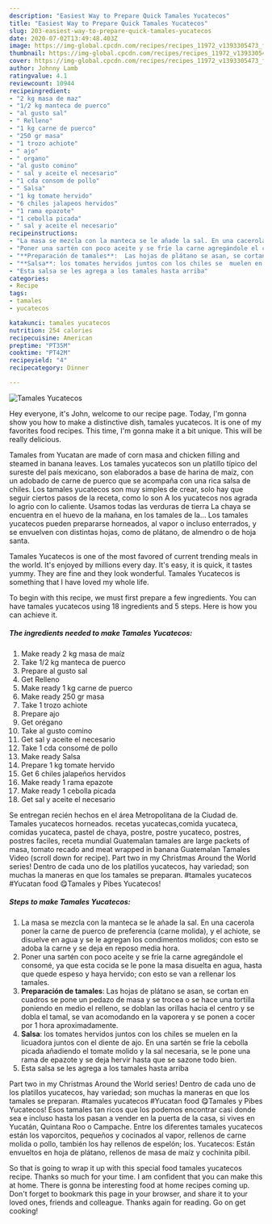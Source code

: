 ```yaml
---
description: "Easiest Way to Prepare Quick Tamales Yucatecos"
title: "Easiest Way to Prepare Quick Tamales Yucatecos"
slug: 203-easiest-way-to-prepare-quick-tamales-yucatecos
date: 2020-07-02T13:49:48.403Z
image: https://img-global.cpcdn.com/recipes/recipes_11972_v1393305473_foto_foto_00004013/751x532cq70/tamales-yucatecos-foto-principal.jpg
thumbnail: https://img-global.cpcdn.com/recipes/recipes_11972_v1393305473_foto_foto_00004013/751x532cq70/tamales-yucatecos-foto-principal.jpg
cover: https://img-global.cpcdn.com/recipes/recipes_11972_v1393305473_foto_foto_00004013/751x532cq70/tamales-yucatecos-foto-principal.jpg
author: Johnny Lamb
ratingvalue: 4.1
reviewcount: 10944
recipeingredient:
- "2 kg masa de maz"
- "1/2 kg manteca de puerco"
- "al gusto sal"
- " Relleno"
- "1 kg carne de puerco"
- "250 gr masa"
- "1 trozo achiote"
- " ajo"
- " organo"
- "al gusto comino"
- " sal y aceite el necesario"
- "1 cda consom de pollo"
- " Salsa"
- "1 kg tomate hervido"
- "6 chiles jalapeos hervidos"
- "1 rama epazote"
- "1 cebolla picada"
- " sal y aceite el necesario"
recipeinstructions:
- "La masa se mezcla con la manteca se le añade la sal. En una cacerola poner la carne de puerco de preferencia (carne molida), y el achiote, se disuelve en agua y se le agregan los condimentos molidos; con esto se adoba la carne y se deja en reposo media hora."
- "Poner una sartén con poco aceite y se fríe la carne agregándole el consomé,  ya que esta cocida se le pone la masa disuelta en agua, hasta que quede espeso y haya hervido; con esto se van a rellenar los tamales."
- "**Preparación de tamales**:  Las hojas de plátano se asan, se cortan en cuadros se pone un pedazo de masa y se trocea o se hace una tortilla poniendo en medio el relleno, se doblan las orillas hacia el centro y se dobla el tamal, se van acomodando en la vaporera y se ponen a cocer por 1 hora aproximadamente."
- "**Salsa**: los tomates hervidos juntos con los chiles se  muelen en la licuadora juntos con el diente de ajo. En una sartén se fríe la cebolla picada añadiendo el tomate molido y la sal necesaria, se le pone una rama de epazote y se deja hervir hasta que se sazone todo bien."
- "Esta salsa se les agrega a los tamales hasta arriba"
categories:
- Recipe
tags:
- tamales
- yucatecos

katakunci: tamales yucatecos 
nutrition: 254 calories
recipecuisine: American
preptime: "PT35M"
cooktime: "PT42M"
recipeyield: "4"
recipecategory: Dinner

---
```



![Tamales Yucatecos](https://img-global.cpcdn.com/recipes/recipes_11972_v1393305473_foto_foto_00004013/751x532cq70/tamales-yucatecos-foto-principal.jpg)

Hey everyone, it's John, welcome to our recipe page. Today, I'm gonna show you how to make a distinctive dish, tamales yucatecos. It is one of my favorites food recipes. This time, I'm gonna make it a bit unique. This will be really delicious.

Tamales from Yucatan are made of corn masa and chicken filling and steamed in banana leaves. Los tamales yucatecos son un platillo típico del sureste del país mexicano, son elaborados a base de harina de maíz, con un adobado de carne de puerco que se acompaña con una rica salsa de chiles. Los tamales yucatecos son muy simples de crear, solo hay que seguir ciertos pasos de la receta, como lo son A los yucatecos nos agrada lo agrio con lo caliente. Usamos todas las verduras de tierra La chaya se encuentra en el huevo de la mañana, en los tamales de la… Los tamales yucatecos pueden prepararse horneados, al vapor o incluso enterrados, y se envuelven con distintas hojas, como de plátano, de almendro o de hoja santa.

Tamales Yucatecos is one of the most favored of current trending meals in the world. It's enjoyed by millions every day. It's easy, it is quick, it tastes yummy. They are fine and they look wonderful. Tamales Yucatecos is something that I have loved my whole life.


To begin with this recipe, we must first prepare a few ingredients. You can have tamales yucatecos using 18 ingredients and 5 steps. Here is how you can achieve it.

<!--inarticleads1-->

##### The ingredients needed to make Tamales Yucatecos:

1. Make ready 2 kg masa de maíz
1. Take 1/2 kg manteca de puerco
1. Prepare al gusto sal
1. Get  Relleno
1. Make ready 1 kg carne de puerco
1. Make ready 250 gr masa
1. Take 1 trozo achiote
1. Prepare  ajo
1. Get  orégano
1. Take al gusto comino
1. Get  sal y aceite el necesario
1. Take 1 cda consomé de pollo
1. Make ready  Salsa
1. Prepare 1 kg tomate hervido
1. Get 6 chiles jalapeños hervidos
1. Make ready 1 rama epazote
1. Make ready 1 cebolla picada
1. Get  sal y aceite el necesario


Se entregan recién hechos en el área Metropolitana de la Ciudad de. Tamales yucatecos horneados. recetas yucatecas,comida yucateca, comidas yucateca, pastel de chaya, postre, postre yucateco, postres, postres faciles, receta mundial Guatemalan tamales are large packets of masa, tomato recado and meat wrapped in banana Guatemalan Tamales Video (scroll down for recipe). Part two in my Christmas Around the World series! Dentro de cada uno de los platillos yucatecos, hay variedad; son muchas la maneras en que los tamales se preparan. #tamales yucatecos #Yucatan food 😋Tamales y Pibes Yucatecos! 

<!--inarticleads2-->

##### Steps to make Tamales Yucatecos:

1. La masa se mezcla con la manteca se le añade la sal. En una cacerola poner la carne de puerco de preferencia (carne molida), y el achiote, se disuelve en agua y se le agregan los condimentos molidos; con esto se adoba la carne y se deja en reposo media hora.
1. Poner una sartén con poco aceite y se fríe la carne agregándole el consomé,  ya que esta cocida se le pone la masa disuelta en agua, hasta que quede espeso y haya hervido; con esto se van a rellenar los tamales.
1. **Preparación de tamales**:  Las hojas de plátano se asan, se cortan en cuadros se pone un pedazo de masa y se trocea o se hace una tortilla poniendo en medio el relleno, se doblan las orillas hacia el centro y se dobla el tamal, se van acomodando en la vaporera y se ponen a cocer por 1 hora aproximadamente.
1. **Salsa**: los tomates hervidos juntos con los chiles se  muelen en la licuadora juntos con el diente de ajo. En una sartén se fríe la cebolla picada añadiendo el tomate molido y la sal necesaria, se le pone una rama de epazote y se deja hervir hasta que se sazone todo bien.
1. Esta salsa se les agrega a los tamales hasta arriba


Part two in my Christmas Around the World series! Dentro de cada uno de los platillos yucatecos, hay variedad; son muchas la maneras en que los tamales se preparan. #tamales yucatecos #Yucatan food 😋Tamales y Pibes Yucatecos! Esos tamales tan ricos que los podemos encontrar casi donde sea e incluso hasta los pasan a vender en la puerta de la casa, si vives en Yucatán, Quintana Roo o Campache. Entre los diferentes tamales yucatecos están los vaporcitos, pequeños y cocinados al vapor, rellenos de carne molida o pollo, también los hay rellenos de espelón; los. Yucatecos: Están envueltos en hoja de plátano, rellenos de masa de maíz y cochinita pibil. 

So that is going to wrap it up with this special food tamales yucatecos recipe. Thanks so much for your time. I am confident that you can make this at home. There is gonna be interesting food at home recipes coming up. Don't forget to bookmark this page in your browser, and share it to your loved ones, friends and colleague. Thanks again for reading. Go on get cooking!
